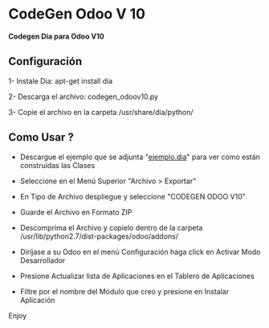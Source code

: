 # CodeGen Odoo V 10
<strong>Codegen Dia para Odoo V10</strong>

<strong>Configuración</strong>
---------------------

1- Instale Dia: apt-get install dia

2- Descarga el archivo: codegen_odoov10.py

3- Copie el archivo en la carpeta /usr/share/dia/python/

<strong>Como Usar ?</strong>
---------------------

* Descargue el ejemplo que se adjunta "<a href="https://github.com/amilianm/codegenodoo/blob/master/ejemplo.dia" target="_blank">ejemplo.dia</a>" para ver como están construidas las Clases

* Seleccione en el Menú Superior "Archivo > Exportar"

* En Tipo de Archivo despliegue y seleccione "CODEGEN ODOO V10"

* Guarde el Archivo en Formato ZIP

* Descomprima el Archivo y copielo dentro de la carpeta /usr/lib/python2.7/dist-packages/odoo/addons/

* Diríjase a su Odoo en el menú Configuración haga click en Activar Modo Desarrollador

* Presione Actualizar lista de Aplicaciones en el Tablero de Aplicaciones

* Filtre por el nombre del Módulo que creo y presione en Instalar Aplicación

Enjoy
